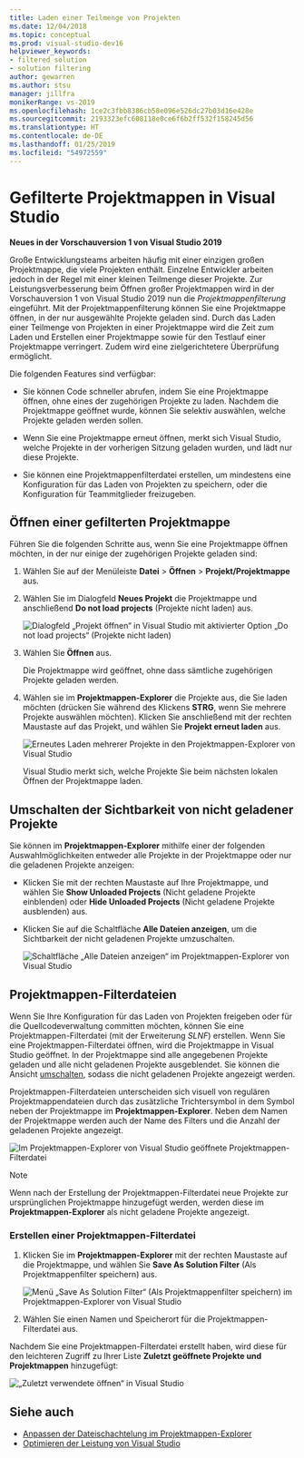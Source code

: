 ```yaml
---
title: Laden einer Teilmenge von Projekten
ms.date: 12/04/2018
ms.topic: conceptual
ms.prod: visual-studio-dev16
helpviewer_keywords:
- filtered solution
- solution filtering
author: gewarren
ms.author: stsu
manager: jillfra
monikerRange: vs-2019
ms.openlocfilehash: 1ce2c3fbb8386cb58e096e526dc27b03d16e428e
ms.sourcegitcommit: 2193323efc608118e0ce6f6b2ff532f158245d56
ms.translationtype: HT
ms.contentlocale: de-DE
ms.lasthandoff: 01/25/2019
ms.locfileid: "54972559"
---
```

# <a name="filtered-solutions-in-visual-studio"></a>Gefilterte Projektmappen in Visual Studio

**Neues in der Vorschauversion 1 von Visual Studio 2019**

Große Entwicklungsteams arbeiten häufig mit einer einzigen großen Projektmappe, die viele Projekten enthält. Einzelne Entwickler arbeiten jedoch in der Regel mit einer kleinen Teilmenge dieser Projekte. Zur Leistungsverbesserung beim Öffnen großer Projektmappen wird in der Vorschauversion 1 von Visual Studio 2019 nun die *Projektmappenfilterung* eingeführt. Mit der Projektmappenfilterung können Sie eine Projektmappe öffnen, in der nur ausgewählte Projekte geladen sind. Durch das Laden einer Teilmenge von Projekten in einer Projektmappe wird die Zeit zum Laden und Erstellen einer Projektmappe sowie für den Testlauf einer Projektmappe verringert. Zudem wird eine zielgerichtetere Überprüfung ermöglicht.

Die folgenden Features sind verfügbar:

- Sie können Code schneller abrufen, indem Sie eine Projektmappe öffnen, ohne eines der zugehörigen Projekte zu laden. Nachdem die Projektmappe geöffnet wurde, können Sie selektiv auswählen, welche Projekte geladen werden sollen.

- Wenn Sie eine Projektmappe erneut öffnen, merkt sich Visual Studio, welche Projekte in der vorherigen Sitzung geladen wurden, und lädt nur diese Projekte.

- Sie können eine Projektmappenfilterdatei erstellen, um mindestens eine Konfiguration für das Laden von Projekten zu speichern, oder die Konfiguration für Teammitglieder freizugeben.

## <a name="open-a-filtered-solution"></a>Öffnen einer gefilterten Projektmappe

Führen Sie die folgenden Schritte aus, wenn Sie eine Projektmappe öffnen möchten, in der nur einige der zugehörigen Projekte geladen sind:

1. Wählen Sie auf der Menüleiste **Datei** > **Öffnen** > **Projekt/Projektmappe** aus.

2. Wählen Sie im Dialogfeld **Neues Projekt** die Projektmappe und anschließend **Do not load projects** (Projekte nicht laden) aus.

   ![Dialogfeld „Projekt öffnen“ in Visual Studio mit aktivierter Option „Do not load projects“ (Projekte nicht laden)](media/filtered-solutions/do-not-load-projects.png)

3. Wählen Sie **Öffnen** aus.

   Die Projektmappe wird geöffnet, ohne dass sämtliche zugehörigen Projekte geladen werden.

4. Wählen sie im **Projektmappen-Explorer** die Projekte aus, die Sie laden möchten (drücken Sie während des Klickens **STRG**, wenn Sie mehrere Projekte auswählen möchten). Klicken Sie anschließend mit der rechten Maustaste auf das Projekt, und wählen Sie **Projekt erneut laden** aus.

   ![Erneutes Laden mehrerer Projekte in den Projektmappen-Explorer von Visual Studio](media/filtered-solutions/reload-project.png)

   Visual Studio merkt sich, welche Projekte Sie beim nächsten lokalen Öffnen der Projektmappe laden.

## <a name="toggle-unloaded-project-visibility"></a>Umschalten der Sichtbarkeit von nicht geladener Projekte

Sie können im **Projektmappen-Explorer** mithilfe einer der folgenden Auswahlmöglichkeiten entweder alle Projekte in der Projektmappe oder nur die geladenen Projekte anzeigen:

- Klicken Sie mit der rechten Maustaste auf Ihre Projektmappe, und wählen Sie **Show Unloaded Projects** (Nicht geladene Projekte einblenden) oder **Hide Unloaded Projects** (Nicht geladene Projekte ausblenden) aus.

- Klicken Sie auf die Schaltfläche **Alle Dateien anzeigen**, um die Sichtbarkeit der nicht geladenen Projekte umzuschalten.

   ![Schaltfläche „Alle Dateien anzeigen“ im Projektmappen-Explorer von Visual Studio](media/filtered-solutions/show-all-files.PNG)

## <a name="solution-filter-files"></a>Projektmappen-Filterdateien

Wenn Sie Ihre Konfiguration für das Laden von Projekten freigeben oder für die Quellcodeverwaltung committen möchten, können Sie eine Projektmappen-Filterdatei (mit der Erweiterung *SLNF*) erstellen. Wenn Sie eine Projektmappen-Filterdatei öffnen, wird die Projektmappe in Visual Studio geöffnet. In der Projektmappe sind alle angegebenen Projekte geladen und alle nicht geladenen Projekte ausgeblendet. Sie können die Ansicht [umschalten](#toggle-unloaded-project-visibility), sodass die nicht geladenen Projekte angezeigt werden.

Projektmappen-Filterdateien unterscheiden sich visuell von regulären Projektmappendateien durch das zusätzliche Trichtersymbol in dem Symbol neben der Projektmappe im **Projektmappen-Explorer**. Neben dem Namen der Projektmappe werden auch der Name des Filters und die Anzahl der geladenen Projekte angezeigt.

![Im Projektmappen-Explorer von Visual Studio geöffnete Projektmappen-Filterdatei](media/filtered-solutions/solution-filter.PNG)

> [!NOTE]
> Wenn nach der Erstellung der Projektmappen-Filterdatei neue Projekte zur ursprünglichen Projektmappe hinzugefügt werden, werden diese im **Projektmappen-Explorer** als nicht geladene Projekte angezeigt.

### <a name="create-a-solution-filter-file"></a>Erstellen einer Projektmappen-Filterdatei

1. Klicken Sie im **Projektmappen-Explorer** mit der rechten Maustaste auf die Projektmappe, und wählen Sie **Save As Solution Filter** (Als Projektmappenfilter speichern) aus.

   ![Menü „Save As Solution Filter“ (Als Projektmappenfilter speichern) im Projektmappen-Explorer von Visual Studio](media/filtered-solutions/save-as-solution-filter.png)

2. Wählen Sie einen Namen und Speicherort für die Projektmappen-Filterdatei aus.

Nachdem Sie eine Projektmappen-Filterdatei erstellt haben, wird diese für den leichteren Zugriff zu Ihrer Liste **Zuletzt geöffnete Projekte und Projektmappen** hinzugefügt:

![„Zuletzt verwendete öffnen“ in Visual Studio](media/filtered-solutions/open-recent.png)

## <a name="see-also"></a>Siehe auch

- [Anpassen der Dateischachtelung im Projektmappen-Explorer](file-nesting-solution-explorer.md)
- [Optimieren der Leistung von Visual Studio](optimize-visual-studio-performance.md)